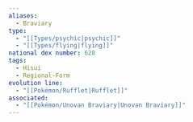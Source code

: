 ```yaml
---
aliases:
  - Braviary
type:
  - "[[Types/psychic|psychic]]"
  - "[[Types/flying|flying]]"
national dex number: 628
tags:
  - Hisui
  - Regional-Form
evolution line:
  - "[[Pokémon/Rufflet|Rufflet]]"
associated:
  - "[[Pokémon/Unovan Braviary|Unovan Braviary]]"
---
```

